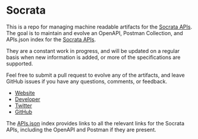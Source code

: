 # SocrataThis is a repo for managing machine readable artifacts for the [Socrata APIs](http://socrata.com). The goal is to maintain and evolve an OpenAPI, Postman Collection, and APIs.json index for the [Socrata APIs](http://socrata.com).They are a constant work in progress, and will be updated on a regular basis when new information is added, or more of the specifications are supported.Feel free to submit a pull request to evolve any of the artifacts, and leave GitHub issues if you have any questions, comments, or feedback.- [Website](http://socrata.com)- [Developer](http://socrata.com)- [Twitter](https://twitter.com/socrata)- [GitHub](https://github.com/socrata)The [APIs.json](https://github.com/api-evangelist/socrata/blob/master/apis.json) index provides links to all the relevant links for the Socrata APIs, including the OpenAPI and Postman if they are present.
